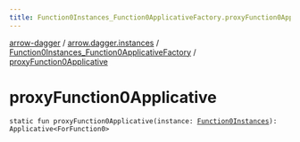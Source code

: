 ```yaml
---
title: Function0Instances_Function0ApplicativeFactory.proxyFunction0Applicative - arrow-dagger
---
```


[arrow-dagger](../../index.html) / [arrow.dagger.instances](../index.html) / [Function0Instances_Function0ApplicativeFactory](index.html) / [proxyFunction0Applicative](./proxy-function0-applicative.html)

# proxyFunction0Applicative

`static fun proxyFunction0Applicative(instance: `[`Function0Instances`](../-function0-instances/index.html)`): Applicative<ForFunction0>`